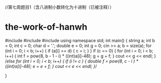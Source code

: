 //第七周题目1（含八进制小数转化为十进制（已被注释））
# the-work-of-hanwh
#include<iostream>
#include<string>
#include<cmath>
using namespace std;
int main() {
	string a; int b = 0; int c = 0; char d = '.'; double e = 0; int g = 0;
	cin >> a;
	b = size(a);
	for (int i = 0; i < b; i++)
	{
		if (a[i] == d)
		{
			c = i;
         }
	}
	if (c == 0)
	{
		for (int i = 0; i < b; i++)
		{
			int  f = pow(8, b - 1 - i) * ((int)a[i]-48);
			g = g + f;
		}
		cout << g << endl;
	}
	/*else
		for (int i = 0; i < b; i++)
		{
			if (i != c )
			{
				double f = pow(8, c - i ) * ((int)a[i]-48);
				e = e + f;
			}
			cout << e << endl;
		}*/
	
}
